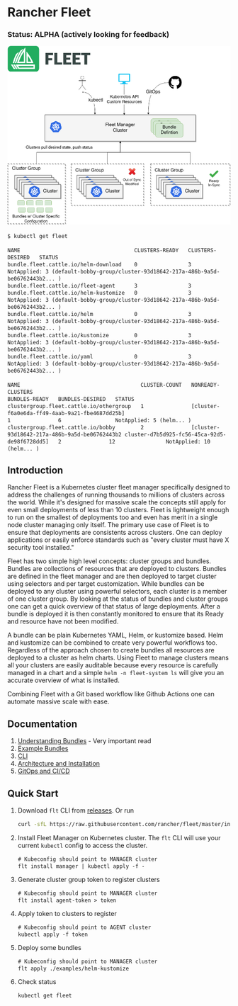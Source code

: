 Rancher Fleet
=============

### Status: ALPHA (actively looking for feedback)

![](docs/arch.png)

```
$ kubectl get fleet

NAME                                    CLUSTERS-READY   CLUSTERS-DESIRED   STATUS
bundle.fleet.cattle.io/helm-download    0                3                  NotApplied: 3 (default-bobby-group/cluster-93d18642-217a-486b-9a5d-be06762443b2... )
bundle.fleet.cattle.io/fleet-agent      3                3
bundle.fleet.cattle.io/helm-kustomize   0                3                  NotApplied: 3 (default-bobby-group/cluster-93d18642-217a-486b-9a5d-be06762443b2... )
bundle.fleet.cattle.io/helm             0                3                  NotApplied: 3 (default-bobby-group/cluster-93d18642-217a-486b-9a5d-be06762443b2... )
bundle.fleet.cattle.io/kustomize        0                3                  NotApplied: 3 (default-bobby-group/cluster-93d18642-217a-486b-9a5d-be06762443b2... )
bundle.fleet.cattle.io/yaml             0                3                  NotApplied: 3 (default-bobby-group/cluster-93d18642-217a-486b-9a5d-be06762443b2... )

NAME                                      CLUSTER-COUNT   NONREADY-CLUSTERS                                                                             BUNDLES-READY   BUNDLES-DESIRED   STATUS
clustergroup.fleet.cattle.io/othergroup   1               [cluster-f6a0e6da-ff49-4aab-9a21-fbe4687dd25b]                                                1               6                 NotApplied: 5 (helm... )
clustergroup.fleet.cattle.io/bobby        2               [cluster-93d18642-217a-486b-9a5d-be06762443b2 cluster-d7b5d925-fc56-45ca-92d5-de98f6728dd5]   2               12                NotApplied: 10 (helm... )

```

## Introduction

Rancher Fleet is a Kubernetes cluster fleet manager specifically designed to address the challenges of running
thousands to millions of clusters across the world.  While it's designed for massive scale the concepts still
apply for even small deployments of less than 10 clusters.  Fleet is lightweight enough to run on the smallest of
deployments too and even has merit in a single node cluster managing only itself. The primary use case of Fleet is
to ensure that deployments are consistents across clusters. One can deploy applications or easily enforce standards
such as "every cluster must have X security tool installed."

Fleet has two simple high level concepts: cluster groups and bundles.  Bundles are collections of resources that
are deployed to clusters. Bundles are defined in the fleet manager and are then deployed to target cluster using
 selectors and per target customization.  While bundles can be deployed to any cluster using powerful selectors,
 each cluster is a member of one cluster group. By looking at the status of bundles and cluster groups one can
 get a quick overview of that status of large deployments. After a bundle is deployed it is then constantly monitored
 to ensure that its Ready and resource have not been modified.

 A bundle can be plain Kubernetes YAML, Helm, or kustomize based. Helm and kustomize can be combined to create very
 powerful workflows too.  Regardless of the approach chosen to create bundles all resources are deployed to a cluster as
 helm charts. Using Fleet to manage clusters means all your clusters are easily auditable because every resource is
 carefully managed in a chart and a simple `helm -n fleet-system ls` will give you an accurate overview of what is
  installed.

Combining Fleet with a Git based workflow like Github Actions one can automate massive scale with ease.

## Documentation

1. [Understanding Bundles](./docs/bundles.md) - Very important read
1. [Example Bundles](./docs/examples.md)
1. [CLI](./docs/cli.md)
1. [Architecture and Installation](./docs/install.md)
1. [GitOps and CI/CD](./docs/gitops.md)

## Quick Start

1. Download `flt` CLI from [releases](https://github.com/rancher/fleet/releases/latest).
   Or run
   ```bash
   curl -sfL https://raw.githubusercontent.com/rancher/fleet/master/install.sh | sh -
   ```
   
2. Install Fleet Manager on Kubernetes cluster.  The `flt` CLI will use your current `kubectl` config
   to access the cluster.
    ```shell
    # Kubeconfig should point to MANAGER cluster
    flt install manager | kubectl apply -f -
    ```
3. Generate cluster group token to register clusters
    ```shell script
    # Kubeconfig should point to MANAGER cluster
    flt install agent-token > token
    ```
4. Apply token to clusters to register
    ```shell script
    # Kubeconfig should point to AGENT cluster
    kubectl apply -f token
    ```
5. Deploy some bundles
    ```shell script
    # Kubeconfig should point to MANAGER cluster
    flt apply ./examples/helm-kustomize
    ```
6. Check status
   ```shell script
   kubectl get fleet
   ```
